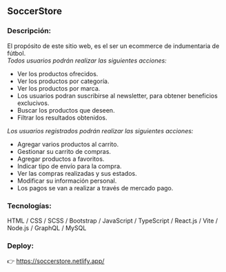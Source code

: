 ## SoccerStore

### Descripción:

El propósito de este sitio web, es el ser un ecommerce de indumentaria de fútbol.  
_Todos usuarios podrán realizar las siguientes acciones:_

- Ver los productos ofrecidos.
- Ver los productos por categoría.
- Ver los productos por marca.
- Los usuarios podran suscribirse al newsletter, para obtener beneficios exclucivos.
- Buscar los productos que deseen.
- Filtrar los resultados obtenidos.

_Los usuarios registrados podrán realizar las siguientes acciones:_

- Agregar varios productos al carrito.
- Gestionar su carrito de compras.
- Agregar productos a favoritos.
- Indicar tipo de envío para la compra.
- Ver las compras realizadas y sus estados.
- Modificar su información personal.
- Los pagos se van a realizar a través de mercado pago.

### Tecnologías:

HTML / CSS / SCSS / Bootstrap / JavaScript / TypeScript / React.js / Vite / Node.js / GraphQL / MySQL

### Deploy:

👉 https://soccerstore.netlify.app/
